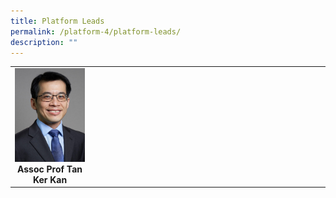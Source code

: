 ```yaml
---
title: Platform Leads
permalink: /platform-4/platform-leads/
description: ""
---
```

<table>
	<tbody>
		<tr>
			<td width="25%">
				<img style="width:200px" src="/images/Leaders/tan-ker-kan.png">
				<div align="center"><b>Assoc Prof Tan Ker Kan</b></div>
			</td>
			<td>
			</td>
			<td>
			</td>
		</tr>
	</tbody>
</table>